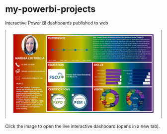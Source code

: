 # my-powerbi-projects
Interactive Power BI dashboards published to web

[![Power BI dashboard preview](https://github.com/MLFGitHub9/my-powerbi-projects/raw/2112c34c0f049f50f15d11d4c08af821b513e4e5/MarissaLeeFriscia_PowerBI_Resume_Screenshot.jpeg)](https://app.powerbi.com/view?r=eyJrIjoiZjNjNTM3OWEtMDhhOS00M2UyLThmYTktYzExYmJjZmQ1NzQ2IiwidCI6IjY0ZWU4MzEwLTRkY2ItNDY1YS04OTRiLWE2Y2I5YWNiOWJhNyIsImMiOjJ9)

Click the image to open the live interactive dashboard (opens in a new tab).
